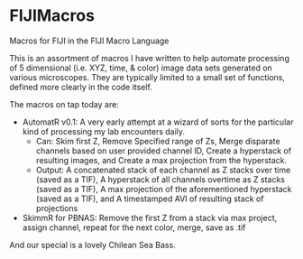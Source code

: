 # FIJIMacros
Macros for FIJI in the FIJI Macro Language

This is an assortment of macros I have written to help automate processing of 5 dimensional (i.e. XYZ, time, & color) image data sets generated on various microscopes. They are typically limited to a small set of functions, defined more clearly in the code itself. 

The macros on tap today are:
 - AutomatR v0.1: A very early attempt at a wizard of sorts for the particular kind of processing my lab encounters daily.
   - Can: Skim first Z, Remove Specified range of Zs, Merge disparate channels based on user provided channel ID, Create a hyperstack of resulting images, and Create a max projection from the hyperstack.
   - Output: A concatenated stack of each channel as Z stacks over time (saved as a TIF), A hyperstack of all channels overtime as Z stacks (saved as a TIF), A max projection of the aforementioned hyperstack (saved as a TIF), and A timestamped AVI of resulting stack of projections
 - SkimmR for PBNAS: Remove the first Z from a stack via max project, assign channel, repeat for the next color, merge, save as .tif
 
 And our special is a lovely Chilean Sea Bass.
